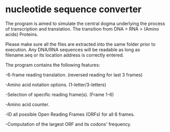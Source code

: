 # nucleotide sequence converter

The program is aimed to simulate the central dogma underlying the process of transcription and translation. The transition from DNA > RNA > (Amino acids) Proteins. 

Please make sure all the files are extracted into the same folder prior to execution. 
Any DNA/RNA sequences will be readable as long as filename.seq or its location address is correctly entered.  



The program contains the following features:

-6-frame reading translation. (reversed reading for last 3 frames)

-Amino acid notation options. (1-letter/3-letters)

-Selection of specific reading frame(s). (Frame 1-6)

-Amino acid counter.

-ID all possible Open Reading Frames (ORFs) for all 6 frames. 

-Computation of the largest ORF and its codons' frequency.	
